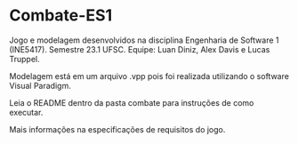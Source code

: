 # Combate-ES1
Jogo e modelagem desenvolvidos na disciplina Engenharia de Software 1 (INE5417). Semestre 23.1 UFSC.
Equipe: Luan Diniz, Alex Davis e Lucas Truppel.





Modelagem está em um arquivo .vpp pois foi realizada utilizando o software Visual Paradigm.

Leia o README dentro da pasta combate para instruções de como executar.

Mais informações na especificações de requisitos do jogo.

